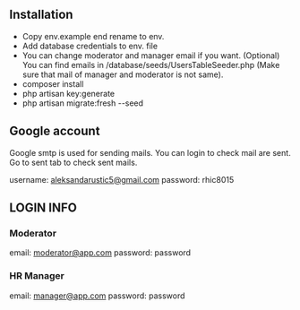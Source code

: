 
## Installation

- Copy env.example end rename to env.
- Add database credentials to env. file
- You can change moderator and manager email if you want. (Optional)
  You can find emails in /database/seeds/UsersTableSeeder.php  (Make sure that mail of manager and moderator is not same). 
- composer install
- php artisan key:generate
- php artisan migrate:fresh --seed

## Google account

Google smtp is used for sending mails. You can login to check mail are sent. 
Go to sent tab to check sent mails.

username: aleksandarustic5@gmail.com
password: rhic8015

## LOGIN INFO

### Moderator

email: moderator@app.com
password: password

### HR Manager

email: manager@app.com
password: password
